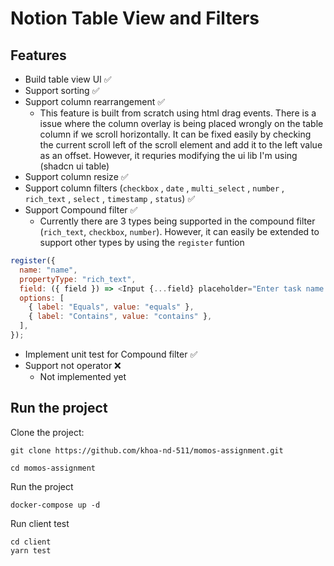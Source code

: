 # Notion Table View and Filters

## Features

- Build table view UI ✅
- Support sorting ✅
- Support column rearrangement ✅
  - This feature is built from scratch using html drag events. There is a issue where the column overlay is being placed wrongly on the table column if we scroll horizontally. It can be fixed easily by checking the current scroll left of the scroll element and add it to the left value as an offset. However, it requries modifying the ui lib I'm using (shadcn ui table)
- Support column resize ✅
- Support column filters (`checkbox` , `date` , `multi_select` , `number` , `rich_text` , `select` , `timestamp` , `status`) ✅
- Support Compound filter ✅
  - Currently there are 3 types being supported in the compound filter (`rich_text`, `checkbox`, `number`). However, it can easily be extended to support other types by using the `register` funtion

```js
register({
  name: "name",
  propertyType: "rich_text",
  field: ({ field }) => <Input {...field} placeholder="Enter task name..." />,
  options: [
    { label: "Equals", value: "equals" },
    { label: "Contains", value: "contains" },
  ],
});
```

- Implement unit test for Compound filter ✅
- Support not operator ❌
  - Not implemented yet

## Run the project

Clone the project:

```
git clone https://github.com/khoa-nd-511/momos-assignment.git

cd momos-assignment
```

Run the project

```
docker-compose up -d
```

Run client test

```
cd client
yarn test
```
